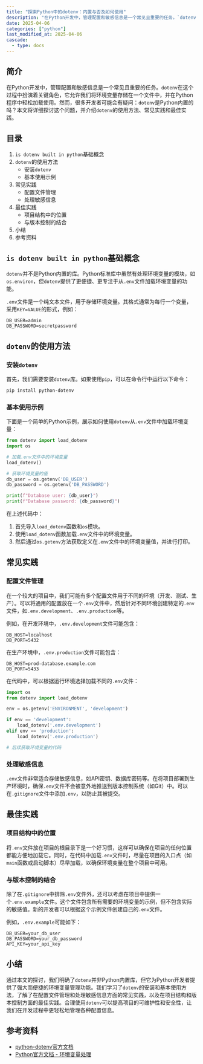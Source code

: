 ```yaml
---
title: "探索Python中的dotenv：内置与否及如何使用"
description: "在Python开发中，管理配置和敏感信息是一个常见且重要的任务。`dotenv`在这个过程中扮演着关键角色，它允许我们将环境变量存储在一个文件中，并在Python程序中轻松加载使用。然而，很多开发者可能会有疑问：`dotenv`是Python内置的吗？本文将详细探讨这个问题，并介绍`dotenv`的使用方法、常见实践和最佳实践。"
date: 2025-04-06
categories: ["python"]
last_modified_at: 2025-04-06
cascade:
  - type: docs
---
```



## 简介
在Python开发中，管理配置和敏感信息是一个常见且重要的任务。`dotenv`在这个过程中扮演着关键角色，它允许我们将环境变量存储在一个文件中，并在Python程序中轻松加载使用。然而，很多开发者可能会有疑问：`dotenv`是Python内置的吗？本文将详细探讨这个问题，并介绍`dotenv`的使用方法、常见实践和最佳实践。

<!-- more -->
## 目录
1. `is dotenv built in python`基础概念
2. `dotenv`的使用方法
    - 安装`dotenv`
    - 基本使用示例
3. 常见实践
    - 配置文件管理
    - 处理敏感信息
4. 最佳实践
    - 项目结构中的位置
    - 与版本控制的结合
5. 小结
6. 参考资料

## `is dotenv built in python`基础概念
`dotenv`并不是Python内置的库。Python标准库中虽然有处理环境变量的模块，如`os.environ`，但`dotenv`提供了更便捷、更专注于从`.env`文件加载环境变量的功能。

`.env`文件是一个纯文本文件，用于存储环境变量。其格式通常为每行一个变量，采用`KEY=VALUE`的形式，例如：
```
DB_USER=admin
DB_PASSWORD=secretpassword
```

## `dotenv`的使用方法
### 安装`dotenv`
首先，我们需要安装`dotenv`库。如果使用`pip`，可以在命令行中运行以下命令：
```bash
pip install python-dotenv
```

### 基本使用示例
下面是一个简单的Python示例，展示如何使用`dotenv`从`.env`文件中加载环境变量：

```python
from dotenv import load_dotenv
import os

# 加载.env文件中的环境变量
load_dotenv()

# 获取环境变量的值
db_user = os.getenv('DB_USER')
db_password = os.getenv('DB_PASSWORD')

print(f"Database user: {db_user}")
print(f"Database password: {db_password}")
```

在上述代码中：
1. 首先导入`load_dotenv`函数和`os`模块。
2. 使用`load_dotenv`函数加载`.env`文件中的环境变量。
3. 然后通过`os.getenv`方法获取定义在`.env`文件中的环境变量值，并进行打印。

## 常见实践
### 配置文件管理
在一个较大的项目中，我们可能有多个配置文件用于不同的环境（开发、测试、生产）。可以将通用的配置放在一个`.env`文件中，然后针对不同环境创建特定的`.env`文件，如`.env.development`、`.env.production`等。

例如，在开发环境中，`.env.development`文件可能包含：
```
DB_HOST=localhost
DB_PORT=5432
```

在生产环境中，`.env.production`文件可能包含：
```
DB_HOST=prod-database.example.com
DB_PORT=5433
```

在代码中，可以根据运行环境选择加载不同的`.env`文件：
```python
import os
from dotenv import load_dotenv

env = os.getenv('ENVIRONMENT', 'development')

if env == 'development':
    load_dotenv('.env.development')
elif env == 'production':
    load_dotenv('.env.production')

# 后续获取环境变量的代码
```

### 处理敏感信息
`.env`文件非常适合存储敏感信息，如API密钥、数据库密码等。在将项目部署到生产环境时，确保`.env`文件不会被意外地推送到版本控制系统（如Git）中。可以在`.gitignore`文件中添加`.env`，以防止其被提交。

## 最佳实践
### 项目结构中的位置
将`.env`文件放在项目的根目录下是一个好习惯，这样可以确保在项目的任何位置都能方便地加载它。同时，在代码中加载`.env`文件时，尽量在项目的入口点（如`main`函数或启动脚本）尽早加载，以确保环境变量在整个项目中可用。

### 与版本控制的结合
除了在`.gitignore`中排除`.env`文件外，还可以考虑在项目中提供一个`.env.example`文件。这个文件包含所有需要的环境变量的示例，但不包含实际的敏感值。新的开发者可以根据这个示例文件创建自己的`.env`文件。

例如，`.env.example`可能如下：
```
DB_USER=your_db_user
DB_PASSWORD=your_db_password
API_KEY=your_api_key
```

## 小结
通过本文的探讨，我们明确了`dotenv`并非Python内置库，但它为Python开发者提供了强大而便捷的环境变量管理功能。我们学习了`dotenv`的安装和基本使用方法，了解了在配置文件管理和处理敏感信息方面的常见实践，以及在项目结构和版本控制方面的最佳实践。合理使用`dotenv`可以提高项目的可维护性和安全性，让我们在开发过程中更轻松地管理各种配置信息。

## 参考资料
- [python-dotenv官方文档](https://pypi.org/project/python-dotenv/)
- [Python官方文档 - 环境变量处理](https://docs.python.org/3/library/os.html#os.environ)